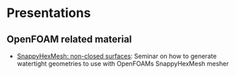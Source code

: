 # Presentations

## OpenFOAM related material

* [SnappyHexMesh: non-closed surfaces](https://beramos.github.io/webSlides/STL-OpenFOAM/): Seminar on how to generate watertight geometries to use with OpenFOAMs SnappyHexMesh mesher
